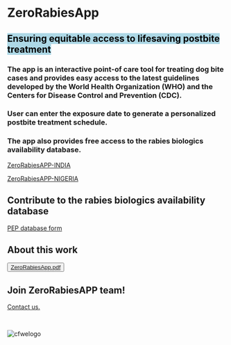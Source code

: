 # ZeroRabiesApp

## <mark style="background-color: lightblue"> Ensuring equitable access to lifesaving postbite treatment

### The app is an interactive point-of care tool for treating dog bite cases and provides easy access to the latest guidelines developed by the World Health Organization (WHO) and the Centers for Disease Control and Prevention (CDC).
### User can enter the exposure date to generate a personalized postbite treatment schedule.
### The app also provides free access to the rabies biologics availability database.

 <a href="https://anyadoc.shinyapps.io/ZeroRabiesINDIA/" target="_blank">ZeroRabiesAPP-INDIA</a>
 
 <a href="https://anyadoc.shinyapps.io/ZeroRabiesNigeria/" target="_blank">ZeroRabiesAPP-NIGERIA</a>
 
## Contribute to the rabies biologics availability database

<a href="https://anyadoc.shinyapps.io/ZeroRabiesPEP/" target="_blank">PEP database form</a>

## About this work

<button onclick="document.location='default.asp'">[ZeroRabiesApp.pdf](https://github.com/anyadoc/ZeroRabiesAPP/files/13540222/ZeroRabiesApp.pdf)</button>

## Join ZeroRabiesAPP team!
<a href="mailto:abelsare@auburn.edu" title="Click to send an email">Contact us.</a>

<br>

![cfwelogo](https://github.com/anyadoc/ZeroRabiesAPP/assets/15696318/29bdc09b-5198-4866-a1ff-7a215705392e)
